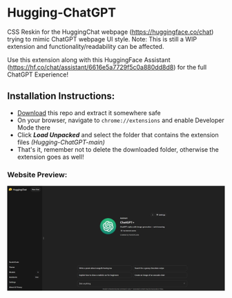 # Hugging-ChatGPT

CSS Reskin for the HuggingChat webpage (https://huggingface.co/chat) trying to mimic ChatGPT webpage UI style. 
Note: This is still a WIP extension and functionality/readability can be affected.

Use this extension along with this HuggingFace Assistant (https://hf.co/chat/assistant/6616e5a7729f5c0a880dd8d8) for the full ChatGPT Experience!

## Installation Instructions:
- [Download](https://codeload.github.com/kardchcode/Hugging-ChatGPT/zip/refs/heads/main) this repo and extract it somewhere safe
- On your browser, navigate to ```chrome://extensions``` and enable Developer Mode there
- Click ***Load Unpacked*** and select the folder that contains the extension files *(Hugging-ChatGPT-main)*
- That's it, remember not to delete the downloaded folder, otherwise the extension goes as well!

### Website Preview:
<img src="/preview.png" width="600">
